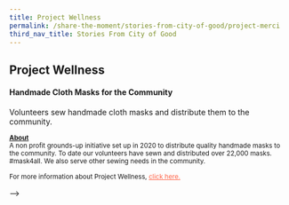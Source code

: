 ```yaml
---
title: Project Wellness
permalink: /share-the-moment/stories-from-city-of-good/project-merci
third_nav_title: Stories From City of Good
---
```



## Project Wellness

#### Handmade Cloth Masks for the Community

Volunteers sew handmade cloth masks and distribute them to the community. 

<sup><b><u>About</u></b><br>A non profit grounds-up initiative set up in 2020 to distribute quality handmade masks to the community. To date our volunteers have sewn and distributed over 22,000 masks. #mask4all. We also serve other sewing needs in the community.<br><br>For more information about Project Wellness, <a href="https://www.facebook.com/projectwellnessxcraftingforgood/?ref=page_internal" style="color:tomato">click here.</a></sup>

-->
